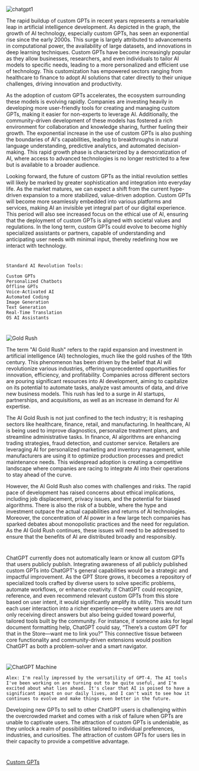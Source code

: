 ![chatgpt1](https://github.com/user-attachments/assets/2db9cc81-16d0-4341-9cc9-ead31f976656)

The rapid buildup of custom GPTs in recent years represents a remarkable leap in artificial intelligence development. As depicted in the graph, the growth of AI technology, especially custom GPTs, has seen an exponential rise since the early 2000s. This surge is largely attributed to advancements in computational power, the availability of large datasets, and innovations in deep learning techniques. Custom GPTs have become increasingly popular as they allow businesses, researchers, and even individuals to tailor AI models to specific needs, leading to a more personalized and efficient use of technology. This customization has empowered sectors ranging from healthcare to finance to adopt AI solutions that cater directly to their unique challenges, driving innovation and productivity.

As the adoption of custom GPTs accelerates, the ecosystem surrounding these models is evolving rapidly. Companies are investing heavily in developing more user-friendly tools for creating and managing custom GPTs, making it easier for non-experts to leverage AI. Additionally, the community-driven development of these models has fostered a rich environment for collaboration and knowledge sharing, further fueling their growth. The exponential increase in the use of custom GPTs is also pushing the boundaries of AI's capabilities, leading to breakthroughs in natural language understanding, predictive analytics, and automated decision-making. This rapid growth phase is characterized by a democratization of AI, where access to advanced technologies is no longer restricted to a few but is available to a broader audience.

Looking forward, the future of custom GPTs as the initial revolution settles will likely be marked by greater sophistication and integration into everyday life. As the market matures, we can expect a shift from the current hype-driven expansion to a more stabilized, value-driven adoption. Custom GPTs will become more seamlessly embedded into various platforms and services, making AI an invisible yet integral part of our digital experience. This period will also see increased focus on the ethical use of AI, ensuring that the deployment of custom GPTs is aligned with societal values and regulations. In the long term, custom GPTs could evolve to become highly specialized assistants or partners, capable of understanding and anticipating user needs with minimal input, thereby redefining how we interact with technology.

#

```
Standard AI Revolution Tools:

Custom GPTs
Personalized Chatbots
Offline GPTs
Voice-Activated AI
Automated Coding
Image Generation
Text Generation
Real-Time Translation
OS AI Assistants
```

#

![Gold Rush](https://github.com/user-attachments/assets/726bfd24-91ee-447c-b854-b1d54a012a1d)

The term "AI Gold Rush" refers to the rapid expansion and investment in artificial intelligence (AI) technologies, much like the gold rushes of the 19th century. This phenomenon has been driven by the belief that AI will revolutionize various industries, offering unprecedented opportunities for innovation, efficiency, and profitability. Companies across different sectors are pouring significant resources into AI development, aiming to capitalize on its potential to automate tasks, analyze vast amounts of data, and drive new business models. This rush has led to a surge in AI startups, partnerships, and acquisitions, as well as an increase in demand for AI expertise.

The AI Gold Rush is not just confined to the tech industry; it is reshaping sectors like healthcare, finance, retail, and manufacturing. In healthcare, AI is being used to improve diagnostics, personalize treatment plans, and streamline administrative tasks. In finance, AI algorithms are enhancing trading strategies, fraud detection, and customer service. Retailers are leveraging AI for personalized marketing and inventory management, while manufacturers are using it to optimize production processes and predict maintenance needs. This widespread adoption is creating a competitive landscape where companies are racing to integrate AI into their operations to stay ahead of the curve.

However, the AI Gold Rush also comes with challenges and risks. The rapid pace of development has raised concerns about ethical implications, including job displacement, privacy issues, and the potential for biased algorithms. There is also the risk of a bubble, where the hype and investment outpace the actual capabilities and returns of AI technologies. Moreover, the concentration of AI power in a few large tech companies has sparked debates about monopolistic practices and the need for regulation. As the AI Gold Rush continues, these issues will need to be addressed to ensure that the benefits of AI are distributed broadly and responsibly.

#

ChatGPT currently does not automatically learn or know all custom GPTs that users publicly publish. Integrating awareness of all publicly published custom GPTs into ChatGPT's general capabilities would be a strategic and impactful improvement. As the GPT Store grows, it becomes a repository of specialized tools crafted by diverse users to solve specific problems, automate workflows, or enhance creativity. If ChatGPT could recognize, reference, and even recommend relevant custom GPTs from this store based on user intent, it would significantly amplify its utility. This would turn each user interaction into a richer experience—one where users are not only receiving direct answers but also being guided toward powerful, tailored tools built by the community. For instance, if someone asks for legal document formatting help, ChatGPT could say, “There’s a custom GPT for that in the Store—want me to link you?” This connective tissue between core functionality and community-driven extensions would position ChatGPT as both a problem-solver and a smart navigator.

#

![ChatGPT Machine](https://github.com/user-attachments/assets/cafe1e26-9dd8-4dd2-8e4e-65705f5bba1f)

``Alex: I'm really impressed by the versatility of GPT-4. The AI tools I've been working on are turning out to be quite useful, and I'm excited about what lies ahead. It's clear that AI is poised to have a significant impact on our daily lives, and I can't wait to see how it continues to evolve and make things even better in the future.``

Developing new GPTs to sell to other ChatGPT users is challenging within the overcrowded market and comes with a risk of failure when GPTs are unable to captivate users. The attraction of custom GPTs is undeniable, as they unlock a realm of possibilities tailored to individual preferences, industries, and curiosities. The attraction of custom GPTs for users lies in their capacity to provide a competitive advantage.

#

[Custom GPTs](https://github.com/sourceduty/Custom_GPTs)
